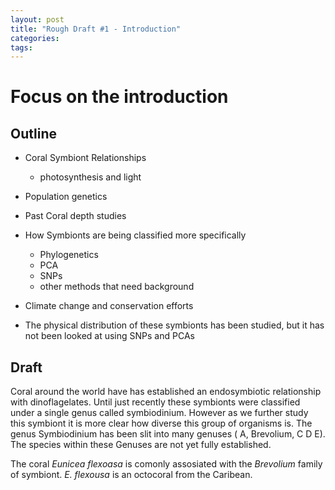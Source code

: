 ```yaml
---
layout: post
title: "Rough Draft #1 - Introduction"
categories: 
tags: 
---
```



# Focus on the introduction


## Outline

* Coral Symbiont Relationships
    * photosynthesis and light   
* Population genetics 
* Past Coral depth studies  
* How Symbionts are being classified more specifically 
    * Phylogenetics
    * PCA
    * SNPs
    * other methods that need background 
* Climate change and conservation efforts 

* The physical distribution of these symbionts has been studied, but it has not been looked at using SNPs and PCAs



## Draft

Coral around the world have has established an endosymbiotic relationship with dinoflagelates. Until just recently these symbionts were classified under a single genus called symbiodinium. However as we further study this symbiont it is more clear how diverse this group of organisms is. The genus Symbiodinium has been slit into many genuses ( A, Brevolium, C D E). The species within these Genuses are not yet fully established. 

The coral *Eunicea flexoasa* is comonly assosiated with the *Brevolium* family of symbiont. *E. flexousa* is an octocoral from the Caribean. 































